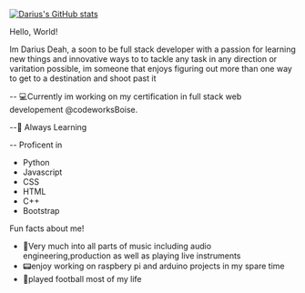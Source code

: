 [![Darius's GitHub stats](https://github-readme-stats.vercel.app/api?username=DariusDeah)](https://github.com/DariusDeah/github-readme-stats)


Hello, World!

Im Darius Deah, a soon to be full stack developer with a passion for learning new things and innovative ways to to tackle any task in any direction or varitation possible, im someone that enjoys figuring out more than one way to get to a destination and shoot past it


-- 💻Currently im working on my certification in full stack web developement @codeworksBoise.

--🧠 Always Learning 

-- Proficent in 
* Python
* Javascript 
* CSS
* HTML
* C++
* Bootstrap



Fun facts about me!

* 🎵Very much into all parts of music including audio engineering,production as well as playing live instruments 
* 📟enjoy working on raspbery pi and arduino projects in my spare time 
* 🏈played football most of my life 




<!---
DariusDeah/DariusDeah is a ✨ special ✨ repository because its `README.md` (this file) appears on your GitHub profile.
You can click the Preview link to take a look at your changes.
--->
